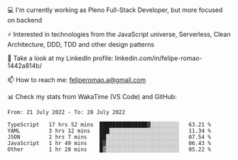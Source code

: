 💻 I'm currently working as Pleno Full-Stack Developer, but more focused on backend

⚡ Interested in technologies from the JavaScript universe, Serverless, Clean Architecture, DDD, TDD and other design patterns

👥 Take a look at my LinkedIn profile: linkedin.com/in/felipe-romao-1442a814b/

📫 How to reach me: feliperomao.a@gmail.com

📊 Check my stats from WakaTime (VS Code) and GitHub:

<!--START_SECTION:waka-->

```text
From: 21 July 2022 - To: 28 July 2022

TypeScript   17 hrs 52 mins  ███████████████▓░░░░░░░░░   63.21 %
YAML         3 hrs 12 mins   ███░░░░░░░░░░░░░░░░░░░░░░   11.34 %
JSON         2 hrs 7 mins    ██░░░░░░░░░░░░░░░░░░░░░░░   07.54 %
JavaScript   1 hr 49 mins    █▓░░░░░░░░░░░░░░░░░░░░░░░   06.43 %
Other        1 hr 28 mins    █▒░░░░░░░░░░░░░░░░░░░░░░░   05.22 %
```

<!--END_SECTION:waka-->
